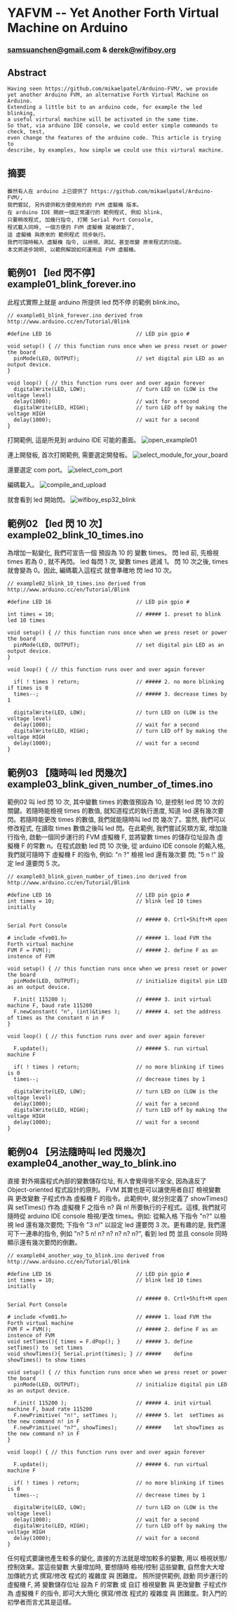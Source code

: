 # YAFVM -- Yet Another Forth Virtual Machine on Arduino
### samsuanchen@gmail.com & derek@wifiboy.org

## Abstract

	Having seen https://github.com/mikaelpatel/Arduino-FVM/, we provide
	yet another Arduino FVM, an alternative Forth Virtual Machine on Arduino.
	Extending a little bit to an arduino code, for example the led blinking, 
	a useful virtural machine will be activated in the same time.
	So that, via arduino IDE console, we could enter simple commands to check, test, 
	even change the features of the arduino code. This article is trying to
	describe, by examples, how simple we could use this virtural machine.

## 摘要

	雖然有人在 arduino 上已提供了 https://github.com/mikaelpatel/Arduino-FVM/,
	我們嘗試, 另外提供較方便使用的的 FVM 虛擬機 版本。
	在 arduino IDE 開啟一個正常運行的 範例程式, 例如 blink,
	只要稍改程式, 加幾行指令, 打開 Serial Port Console,
	程式載入同時, 一個方便的 FVM 虛擬機 就被啟動了, 
	這 虛擬機 與原來的 範例程式 同步執行。
	我們可隨時輸入 虛擬機 指令, 以檢視、測試、甚至改變 原來程式的功能。
	本文將逐步說明, 以範例解說如何運用這 FVM 虛擬機。

## 範例01 【led 閃不停】 example01_blink_forever.ino

此程式實際上就是 arduino 所提供 led 閃不停 的範例 blink.ino。

```
// example01_blink_forever.ino derived from http://www.arduino.cc/en/Tutorial/Blink

#define LED 16                           // LED pin gpio #

void setup() { // this function runs once when we press reset or power the board
  pinMode(LED, OUTPUT);                  // set digital pin LED as an output device.
}

void loop() { // this function runs over and over again forever
  digitalWrite(LED, LOW);                // turn LED on (LOW is the voltage level)
  delay(1000);                           // wait for a second
  digitalWrite(LED, HIGH);               // turn LED off by making the voltage HIGH
  delay(1000);                           // wait for a second
}
```

打開範例, 這是所見到 arduino IDE 可能的畫面。
![open_example01](pic100_open_example01.jpg)

連上開發板, 首次打開範例, 需要選定開發板。
![select_module_for_your_board](pic101_select_for_your_board.jpg)

還要選定 com port。
![select_com_port](pic102_select_com_port.jpg)

編碼載入。
![compile_and_upload](pic103_compile_and_upload.jpg)

就會看到 led 開始閃。
![wifiboy_esp32_blink](pic000_wifiboy_esp32_blink)

## 範例02 【led 閃 10 次】 example02_blink_10_times.ino

為增加一點變化, 我們可宣告一個 預設為 10 的 變數 times。 閃 led 前, 先檢視 times 若為 0 , 就不再閃。
led 每閃 1 次, 變數 times 遞減 1。 閃 10 次之後, times 就會變為 0。因此, 編碼載入這程式 就會準確地
閃 led 10 次。

```
// example02_blink_10_times.ino derived from http://www.arduino.cc/en/Tutorial/Blink

#define LED 16                           // LED pin gpio #

int times = 10;                          // ##### 1. preset to blink led 10 times

void setup() { // this function runs once when we press reset or power the board
  pinMode(LED, OUTPUT);                  // set digital pin LED as an output device.
}

void loop() { // this function runs over and over again forever

  if( ! times ) return;                  // ##### 2. no more blinking if times is 0
  times--;                               // ##### 3. decrease times by 1

  digitalWrite(LED, LOW);                // turn LED on (LOW is the voltage level)
  delay(1000);                           // wait for a second
  digitalWrite(LED, HIGH);               // turn LED off by making the voltage HIGH
  delay(1000);                           // wait for a second
}
```

## 範例03 【隨時叫 led 閃幾次】 example03_blink_given_number_of_times.ino

範例02 叫 led 閃 10 次, 其中變數 times 的數值預設為 10, 是控制 led 閃 10 次的關鍵。若隨時能檢視 times 
的數值, 就知道程式的執行進度, 知道 led 還有幾次要閃。若隨時能更改 times 的數值, 我們就能隨時叫 led 閃
幾次了。當然, 我們可以修改程式, 在讀取 times 數值之後叫 led 閃。在此範例, 我們嘗試另類方案, 增加幾行指令, 
啟動一個同步運行的 FVM 虛擬機 F, 並將變數 times 的儲存位址設為 虛擬機 F 的常數 n。在程式啟動 led 閃 10
次後, 從 arduino IDE console 的輸入格, 我們就可隨時下 虛擬機 F 的指令, 例如: "n ?" 檢視 led 還有幾次要
閃; "5 n !" 設定 led 還要閃 5 次。

```
// example03_blink_given_number_of_times.ino derived from http://www.arduino.cc/en/Tutorial/Blink

#define LED 16                           // LED pin gpio #
int times = 10;                          // blink led 10 times initially

                                         // ##### 0. Crtl+Shift+M open Serial Port Console

# include <fvm01.h>                      // ##### 1. load FVM the Forth virtual machine
FVM F = FVM();                           // ##### 2. define F as an instence of FVM

void setup() { // this function runs once when we press reset or power the board
  pinMode(LED, OUTPUT);                  // initialize digital pin LED as an output device.

  F.init( 115200 );                      // ##### 3. init virtual machine F, baud rate 115200
  F.newConstant( "n", (int)&times );     // ##### 4. set the address of times as the constant n in F
}

void loop() { // this function runs over and over again forever

  F.update();                            // ##### 5. run virtual machine F

  if( ! times ) return;                  // no more blinking if times is 0
  times--;                               // decrease times by 1

  digitalWrite(LED, LOW);                // turn LED on (LOW is the voltage level)
  delay(1000);                           // wait for a second
  digitalWrite(LED, HIGH);               // turn LED off by making the voltage HIGH
  delay(1000);                           // wait for a second
}
```

## 範例04 【另法隨時叫 led 閃幾次】 example04_another_way_to_blink.ino

直接 對外揭露程式內部的變數儲存位址, 有人會覺得很不安全, 因為違反了 Object-oriented 程式設計的原則。
FVM 其實也是可以讓使用者自訂 檢視變數 與 更改變數 子程式作為 虛擬機 F 的指令。此範例中, 就分別定義了
showTimes() 與 setTimes() 作為 虛擬機 F 之指令 n? 與 n! 所要執行的子程式。這樣, 我們就可隨時從 arduino
IDE console 檢視/更改 times。例如: 從輸入格 下指令 "n?" 以檢視 led 還有幾次要閃; 下指令 "3 n!" 以設定
led 還要閃 3 次。更有趣的是, 我們還可下一連串的指令, 例如 "n? 5 n! n? n? n? n? n?", 看到 led 閃 並且
console 同時顯示還有幾次要閃的倒數。

```
// example04_another_way_to_blink.ino derived from http://www.arduino.cc/en/Tutorial/Blink

#define LED 16                           // LED pin gpio #
int times = 10;                          // blink led 10 times initially

                                         // ##### 0. Crtl+Shift+M open Serial Port Console

# include <fvm01.h>                      // ##### 1. load FVM the Forth virtual machine
FVM F = FVM();                           // ##### 2. define F as an instence of FVM
void setTimes(){ times = F.dPop(); }     // ##### 3. define  setTimes() to  set times
void showTimes(){ Serial.print(times); } // #####    define showTimes() to show times

void setup() { // this function runs once when we press reset or power the board
  pinMode(LED, OUTPUT);                  // initialize digital pin LED as an output device.

  F.init( 115200 );                      // ##### 4. init virtual machine F, baud rate 115200
  F.newPrimitive( "n!", setTimes );      // ##### 5. let  setTimes as the new command n! in F
  F.newPrimitive( "n?", showTimes);      // #####    let showTimes as the new command n? in F
}

void loop() { // this function runs over and over again forever

  F.update();                            // ##### 6. run virtual machine F

  if( ! times ) return;                  // no more blinking if times is 0
  times--;                               // decrease times by 1

  digitalWrite(LED, LOW);                // turn LED on (LOW is the voltage level)
  delay(1000);                           // wait for a second
  digitalWrite(LED, HIGH);               // turn LED off by making the voltage HIGH
  delay(1000);                           // wait for a second
}
```

任何程式要讓他產生較多的變化, 直接的方法就是增加較多的變數, 用以 檢視狀態/控制效果。當這些變數
大量增加時, 要想隨時 檢視/控制 這些變數, 自然會大大增加傳統方式 撰寫/修改 程式的 複雜度 與 困難度。
照所提供範例, 啟動 同步運行的 虛擬機 F, 將 變數儲存位址 設為 F 的常數 或 自訂 檢視變數 與 更改變數
子程式作為 虛擬機 F 的指令, 即可大大簡化 撰寫/修改 程式的 複雜度 與 困難度。對入門的初學者而言尤其是這樣。
